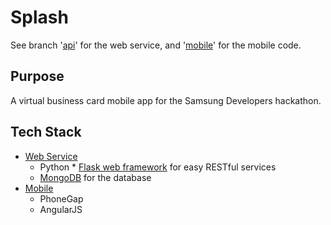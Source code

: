 Splash
=================

See branch '[api](https://github.com/jasonpang/splash/tree/api)' for the web service, and '[mobile](https://github.com/jasonpang/splash/tree/mobile)' for the mobile code.

Purpose
-------

A virtual business card mobile app for the Samsung Developers hackathon.


Tech Stack
----------

* [Web Service](https://github.com/jasonpang/splash/tree/api)
  * Python
        * [Flask web framework](http://flask.pocoo.org/) for easy RESTful services
  * [MongoDB](http://www.mongodb.org/) for the database
* [Mobile](https://github.com/jasonpang/splash/tree/mobile)
  * PhoneGap
  * AngularJS
